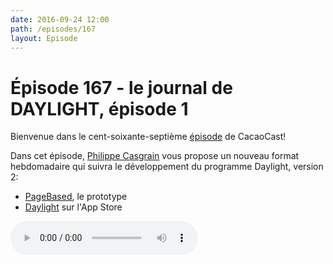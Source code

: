 ```yaml
---
date: 2016-09-24 12:00
path: /episodes/167
layout: Episode
---
```

# Épisode 167 - le journal de DAYLIGHT, épisode 1
<p>Bienvenue dans le cent-soixante-septième <a href="https://archive.org/download/cacaocast/cacaocast_167_daylight_01.mp3">épisode</a> de CacaoCast! </p><p>Dans cet épisode, <a href="http://www.twitter.com/philippec">Philippe Casgrain</a> vous propose un nouveau format hebdomadaire qui suivra le développement du programme Daylight, version 2:</p><ul><li><a href="https://bitbucket.org/philippec/pagebased">PageBased</a>, le prototype<br/></li><li><a href="http://apps.casgrain.com/Daylight/">Daylight</a> sur l'App Store</li></ul>
<p><audio controls><source src="https://archive.org/download/cacaocast/cacaocast_167_daylight_01.mp3" type="audio/mpeg"><source src="https://archive.org/download/cacaocast/cacaocast_167_daylight_01.mp3" type="audio/mp4">Votre navigateur ne supporte pas l'élément audio / Your browser does not support the audio element.</audio></p>
